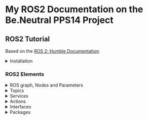 # My ROS2 Documentation on the Be.Neutral PPS14 Project

## ROS2 Tutorial
Based on the [ROS 2: Humble Documentation](https://docs.ros.org/en/humble/index.html).

<details><summary>Installation</summary>

First, I installed `WSL` using `Windows PowerShell`, opening it as administrator and using the command:
```
wsl --install
```

Then, I installed [Ubuntu 22.04.3 LTS](https://apps.microsoft.com/detail/9PN20MSR04DW?hl=en-us&gl=US), opened and configured it.

Lastly, I followed the steps available on the [Ubuntu (Debian packages) Installation](https://docs.ros.org/en/humble/Installation/Ubuntu-Install-Debians.html#).
</details>

### ROS2 Elements
<details><summary>ROS graph, Nodes and Parameters</summary>

The `ROS graph` is a network of ROS 2 elements processing data together at the same time. It encompasses all executables and the connections between them if you were to map them all out and visualize them.

Each `node` in ROS should be **responsible for a single, modular purpose**, e.g. controlling the wheel motors or publishing the sensor data from a laser range-finder. Each node can send and receive data from other nodes via topics, services or actions.

A `parameter` is a configuration value of a node. You can think of parameters as **node settings**. A node can store parameters as integers, floats, booleans, strings, and lists. In ROS 2, each node maintains its own parameters.

![ROS graph with nodes](https://github.com/hugo-baptista/images-and-gifs/tree/main/ros2/nodes.gif)
</details>

<details><summary>Topics</summary>

`Topics` are one of the main ways in which data is moved between nodes and therefore between different parts of the system. They follow the **publisher-subscriber model**. A node may publish data to any number of topics and simultaneously have subscriptions to any number of topics. Topics allow nodes to **subscribe to data streams and get continual updates**.

![ROS graph with nodes communicating through a topic](https://github.com/hugo-baptista/images-and-gifs/tree/main/ros2/topic.gif)
</details>

<details><summary>Services</summary>

`Services` are another method of communication for nodes in the ROS graph, based on a **call-and-response model**. While topics allow nodes to subscribe to data streams and get continual updates, services **only provide data when they are specifically called** by a client.

![ROS graph with nodes communicating through a service](https://github.com/hugo-baptista/images-and-gifs/tree/main/ros2/service.gif)
</details>

<details><summary>Actions</summary>

`Actions` are one of the communication types in ROS 2, they use the **client-server model** and are **intended for long running tasks**. They are built on topics and services, consisting of three parts: a goal (service), feedback (topic), and a result (service). These elements allow actions to **provide steady feedback** like topics, **provide data only when they are called** like services, and **allow them to be cancelled**. An “action client” node sends a goal to an “action server” node that acknowledges the goal and returns a stream of feedback and a result.

![ROS graph with nodes communicating through a topic](https://github.com/hugo-baptista/images-and-gifs/tree/main/ros2/action.gif)
</details>

<details><summary>Interfaces</summary>

`Interfaces` are the message structures that nodes use to communicate with each other, either through topics, services or actions. While **it’s good practice to use predefined interface definitions**, sometimes there's a need to create custom interfaces.

Each communication type has its own interface files: topics use `.msg`, services `.srv` and actions `.action`. The structure of these files are:
- `.msg`:
```
<variable-types> <variable-names>
```
- `.srv`:
```
<variable-types> <variable-names>  (client's call)
---
<variable-types> <variable-names>  (server's response)
```
- `.action`:
```
<variable-types> <variable-names>  (goal)
---
<variable-types> <variable-names>  (result)
---
<variable-types> <variable-names>  (feedback)
```

</details>

<details><summary>Packages</summary>

`Packages` are the organizational units of the ROS 2 code. Package creation in ROS 2 uses ament as its build system and colcon as its build tool. **They allow users to install their code and share it** with others easily.

It's possible to create nodes, parameters, topics, services and actions using either **Python or CMake**, which are officially supported but there are other build types created by the community.

**Only CMake is officially supported to build interfaces**. The **best practice is to declare interfaces in a dedicated package** to be used by other packages, although it is possible to create and use an interface in one package (in this case, [ament_cmake_python](https://github.com/ament/ament_cmake/tree/humble/ament_cmake_python) is a useful package to use Python libraries and nodes in a CMake package).
</details>
